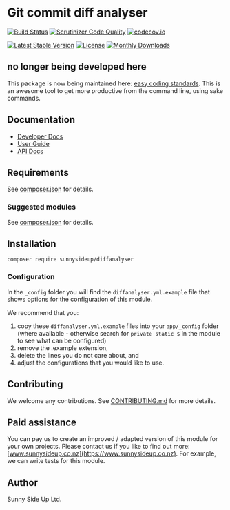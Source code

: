 
# Git commit diff analyser

[![Build Status](https://travis-ci.org/sunnysideup/diffanalyser.svg?branch=master)](https://travis-ci.org/sunnysideup/diffanalyser)
[![Scrutinizer Code Quality](https://scrutinizer-ci.com/g/sunnysideup/diffanalyser/badges/quality-score.png?b=master)](https://scrutinizer-ci.com/g/sunnysideup/diffanalyser/?branch=master)
[![codecov.io](https://codecov.io/github/sunnysideup/diffanalyser/coverage.svg?branch=master)](https://codecov.io/github/sunnysideup/diffanalyser?branch=master)

[![Latest Stable Version](https://poser.pugx.org/sunnysideup/diffanalyser/version)](https://packagist.org/packages/sunnysideup/diffanalyser)
[![License](https://poser.pugx.org/sunnysideup/diffanalyser/license)](https://packagist.org/packages/sunnysideup/diffanalyser)
[![Monthly Downloads](https://poser.pugx.org/sunnysideup/diffanalyser/d/monthly)](https://packagist.org/packages/sunnysideup/diffanalyser)

## no longer being developed here

This package is now being maintained here: [easy coding standards](https://github.com/sunnysideup/silverstripe-easy-coding-standards).
This is an awesome tool to get more productive from the command line, using sake commands. 

## Documentation

- [Developer Docs](docs/en/INDEX.md)
- [User Guide](docs/en/userguide.md)
- [API Docs](http://docs.ssmods.com/sunnysideup/diffanalyser/classes.xhtml)

## Requirements

See [composer.json](composer.json) for details.

### Suggested modules

See [composer.json](composer.json) for details.

## Installation

```shell
composer require sunnysideup/diffanalyser
```

### Configuration

In the `_config` folder you will find the `diffanalyser.yml.example`
file that shows options for the configuration of this module.

We recommend that you:

1. copy these `diffanalyser.yml.example` files into your
   `app/_config` folder (where available - otherwise search for `private static $` in the module to see what can be configured)
2. remove the .example extension,
3. delete the lines you do not care about, and
4. adjust the configurations that you would like to use.

## Contributing

We welcome any contributions.
See [CONTRIBUTING.md](CONTRIBUTING.md) for more details.

## Paid assistance

You can pay us to create an improved / adapted version of this module for your own projects.
Please contact us if you like to find out more: [www.sunnysideup.co.nz](https://www.sunnysideup.co.nz).
For example, we can write tests for this module.

## Author

Sunny Side Up Ltd.
